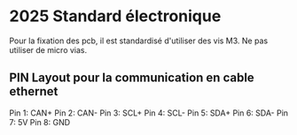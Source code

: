 # 2025 Standard électronique
Pour la fixation des pcb, il est standardisé d'utiliser des vis M3.
Ne pas utiliser de micro vias.
## PIN Layout pour la communication en cable ethernet
Pin 1: CAN+
Pin 2: CAN-
Pin 3: SCL+
Pin 4: SCL-
Pin 5: SDA+
Pin 6: SDA-
Pin 7: 5V
Pin 8: GND

